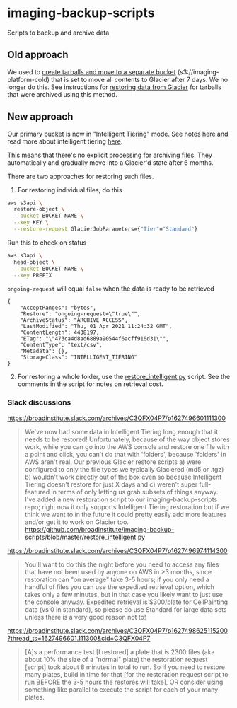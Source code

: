 # imaging-backup-scripts
Scripts to backup and archive data 

## Old approach

We used to [create tarballs and move to a separate bucket]((https://github.com/broadinstitute/imaging-backup-scripts/blob/master/aws_backup.md)) (s3://imaging-platform-cold) that is set to move all contents to Glacier after 7 days. We no longer do this. See instructions for [restoring data from Glacier](https://github.com/broadinstitute/imaging-backup-scripts/blob/master/glacier_restore.md) for tarballs that were archived using this method.

## New approach

Our primary bucket is now in "Intelligent Tiering" mode. See notes [here](https://docs.google.com/document/d/10DcHQuf9lvyzHvbrss83JiH7SLJJFzrmflUjZfWBhmE/edit#bookmark=id.f4htzhqn1ngh) and read more about intelligent tiering [here](https://aws.amazon.com/about-aws/whats-new/2018/11/s3-intelligent-tiering/).

This means that there's no explicit processing for archiving files. They automatically and gradually move into a Glacier'd state after 6 months.

There are two approaches for restoring such files.

1. For restoring individual files, do this

```sh
aws s3api \
  restore-object \
  --bucket BUCKET-NAME \
  --key KEY \
  --restore-request GlacierJobParameters={"Tier"="Standard"}
```

Run this to check on status

```sh
aws s3api \
  head-object \
  --bucket BUCKET-NAME \
  --key PREFIX
```

`ongoing-request` will equal `false` when the data is ready to be retrieved

```
{
    "AcceptRanges": "bytes",
    "Restore": "ongoing-request=\"true\"",
    "ArchiveStatus": "ARCHIVE_ACCESS",
    "LastModified": "Thu, 01 Apr 2021 11:24:32 GMT",
    "ContentLength": 4438197,
    "ETag": "\"473ca4d8ad6889a90544f6acff916d31\"",
    "ContentType": "text/csv",
    "Metadata": {},
    "StorageClass": "INTELLIGENT_TIERING"
}
```

2. For restoring a whole folder, use the [restore_intelligent.py](https://github.com/broadinstitute/imaging-backup-scripts/blob/master/restore_intelligent.py) script. See the comments in the script for notes on retrieval cost.

### Slack discussions

https://broadinstitute.slack.com/archives/C3QFX04P7/p1627496601111300

> We've now had some data in Intelligent Tiering long enough that it needs to be restored!
Unfortunately, because of the way object stores work, while you can go into the AWS console and restore one file with a point and click, you can't do that with 'folders', because 'folders' in AWS aren't real. Our previous Glacier restore scripts a) were configured to only the file types we typically Glaciered (md5 or .tgz)  b) wouldn't work directly out of the box even so because Intelligent Tiering doesn't restore for just X days and c) weren't super full-featured in terms of only letting us grab subsets of things anyway. I've added a new restoration script to our imaging-backup-scripts repo; right now it only supports Intelligent Tiering restoration but if we think we want to in the future it could pretty easily add more features and/or get it to work on Glacier too. https://github.com/broadinstitute/imaging-backup-scripts/blob/master/restore_intelligent.py


https://broadinstitute.slack.com/archives/C3QFX04P7/p1627496974114300

> You'll want to do this the night before you need to access any files that have not been used by anyone on AWS in >3 months, since restoration can "on average" take 3-5 hours; if you only need a handful of files you can use the expedited retrieval option, which takes only a few minutes, but in that case you likely want to just use the console anyway.  Expedited retrieval is $300/plate for CellPainting data (vs 0 in standard), so please do use Standard for large data sets unless there is a very good reason not to!

https://broadinstitute.slack.com/archives/C3QFX04P7/p1627498625115200?thread_ts=1627496601.111300&cid=C3QFX04P7

>[A]s a performance test [I restored] a plate that is 2300 files (aka about 10% the size of a "normal" plate) the restoration request [script] took about 8 minutes in total to run. So if you need to restore many plates, build in time for that [for the restoration request script to run BEFORE the 3-5 hours the restores will take], OR consider using something like parallel to execute the script for each of your many plates. 
